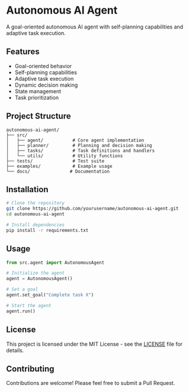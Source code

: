# Autonomous AI Agent

A goal-oriented autonomous AI agent with self-planning capabilities and adaptive task execution.

## Features

- Goal-oriented behavior
- Self-planning capabilities
- Adaptive task execution
- Dynamic decision making
- State management
- Task prioritization

## Project Structure

```
autonomous-ai-agent/
├── src/
│   ├── agent/           # Core agent implementation
│   ├── planner/         # Planning and decision making
│   ├── tasks/           # Task definitions and handlers
│   └── utils/           # Utility functions
├── tests/               # Test suite
├── examples/            # Example usage
└── docs/               # Documentation
```

## Installation

```bash
# Clone the repository
git clone https://github.com/yourusername/autonomous-ai-agent.git
cd autonomous-ai-agent

# Install dependencies
pip install -r requirements.txt
```

## Usage

```python
from src.agent import AutonomousAgent

# Initialize the agent
agent = AutonomousAgent()

# Set a goal
agent.set_goal("Complete task X")

# Start the agent
agent.run()
```

## License

This project is licensed under the MIT License - see the [LICENSE](LICENSE) file for details.

## Contributing

Contributions are welcome! Please feel free to submit a Pull Request. 